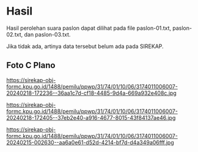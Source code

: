 # Hasil

Hasil perolehan suara paslon dapat dilihat pada file paslon-01.txt, paslon-02.txt, dan paslon-03.txt.

Jika tidak ada, artinya data tersebut belum ada pada SIREKAP.

## Foto C Plano

https://sirekap-obj-formc.kpu.go.id/1488/pemilu/ppwp/31/74/01/10/06/3174011006007-20240218-172236--36aa1c7d-cf18-4485-9d4a-669a932e408c.jpg

https://sirekap-obj-formc.kpu.go.id/1488/pemilu/ppwp/31/74/01/10/06/3174011006007-20240218-172405--37eb2e40-a916-4677-8015-43f84137ae46.jpg

https://sirekap-obj-formc.kpu.go.id/1488/pemilu/ppwp/31/74/01/10/06/3174011006007-20240215-002630--aa6a0e61-d52d-4214-bf7d-d4a349a06fff.jpg
